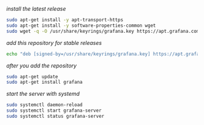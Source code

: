 _install the latest release_

```bash
sudo apt-get install -y apt-transport-https
sudo apt-get install -y software-properties-common wget
sudo wget -q -O /usr/share/keyrings/grafana.key https://apt.grafana.com/gpg.key
```

_add this repository for stable releases_

```bash
echo "deb [signed-by=/usr/share/keyrings/grafana.key] https://apt.grafana.com stable main" | sudo tee -a /etc/apt/sources.list.d/grafana.list
```

_after you add the repository_

```bash
sudo apt-get update
sudo apt-get install grafana
```

_start the server with systemd_

```bash
sudo systemctl daemon-reload
sudo systemctl start grafana-server
sudo systemctl status grafana-server
```
